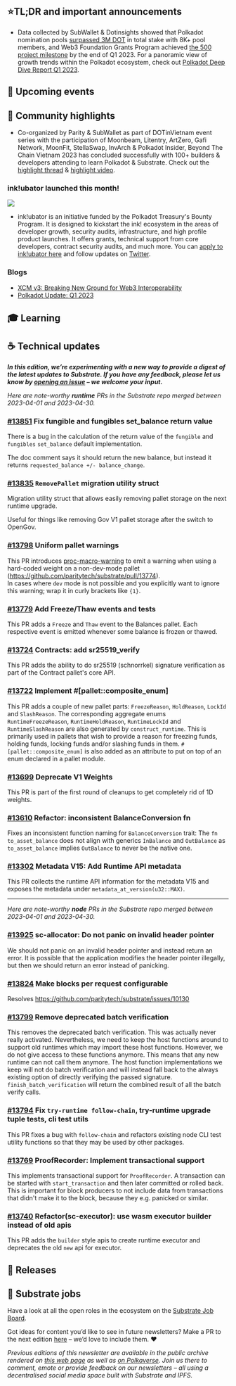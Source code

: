 ## ⭐TL;DR and important announcements

- Data collected by SubWallet & Dotinsights showed that Polkadot nomination pools [surpassed 3M DOT](https://twitter.com/dotinsights_xyz/status/1643240360578281472) in total stake with 8K+ pool members, and Web3 Foundation Grants Program achieved [the 500 project milestone](https://twitter.com/dotinsights_xyz/status/1644281591727022080) by the end of Q1 2023. For a panoramic view of growth trends within the Polkadot ecosystem, check out [Polkadot Deep Dive Report Q1 2023](https://dotinsights.subwallet.app/polkadot-report-q1-2023-en/).

## 📆 Upcoming events

## 🔦 Community highlights

- Co-organized by Parity & SubWallet as part of DOTinVietnam event series with the participation of Moonbeam, Litentry, ArtZero, Gafi Network, MoonFit, StellaSwap, InvArch & Polkadot Insider, Beyond The Chain Vietnam 2023 has concluded successfully with 100+ builders & developers attending to learn Polkadot & Substrate. Check out the [highlight thread](https://twitter.com/dotinvietnam/status/1645351053116964864) & [highlight video](https://www.youtube.com/watch?v=kEm42m8vDJs). 

### ink!ubator launched this month!

<img src="https://use.ink/img/twitter/inkubator-twitter.png" />

* ink!ubator is an initiative funded by the Polkadot Treasury's Bounty Program. It is designed to kickstart the ink! ecosystem  in the areas of developer growth, security audits, infrastructure, and high profile product launches. It offers grants, technical support from core developers, contract security audits, and much more. You can [apply to ink!ubator here](https://use.ink/ubator/) and follow updates on [Twitter](https://twitter.com/ink_lang).

### Blogs

* [XCM v3: Breaking New Ground for Web3 Interoperability](https://polkadot.network/blog/xcm-v3-breaking-new-ground-for-web3-interoperability/)
* [Polkadot Update: Q1 2023](https://polkadot.network/blog/polkadot-update-q1-2023/)


## 🎓 Learning

## ☕️ Technical updates

***In this edition, we’re experimenting with a new way to provide a digest of the latest updates to Substrate. If you have any feedback, please let us know by [opening an issue](https://github.com/substrate-developer-hub/newsletter/issues) – we welcome your input.***

_Here are note-worthy **runtime** PRs in the Substrate repo merged between 2023-04-01 and 2023-04-30._

### [#13851](https://github.com/paritytech/substrate/pull/13851) Fix fungible and fungibles set_balance return value

There is a bug in the calculation of the return value of the `fungible` and `fungibles` `set_balance` default implementation.

The doc comment says it should return the new balance, but instead it returns `requested_balance +/- balance_change`.

### [#13835](https://github.com/paritytech/substrate/pull/13835) `RemovePallet` migration utility struct

Migration utility struct that allows easily removing pallet storage on the next runtime upgrade. 

Useful for things like removing Gov V1 pallet storage after the switch to OpenGov.

### [#13798](https://github.com/paritytech/substrate/pull/13798) Uniform pallet warnings

This PR introduces [proc-macro-warning](https://github.com/ggwpez/proc-macro-warning) to emit a warning when using a hard-coded weight on a non-dev-mode pallet (https://github.com/paritytech/substrate/pull/13774).  
In cases where `dev` mode is not possible and you explicitly want to ignore this warning; wrap it in curly brackets like `{1}`.

### [#13779](https://github.com/paritytech/substrate/pull/13779) Add Freeze/Thaw events and tests

This PR adds a `Freeze` and `Thaw` event to the Balances pallet. Each respective event is emitted whenever some balance is frozen or thawed.

### [#13724](https://github.com/paritytech/substrate/pull/13724) Contracts: add sr25519_verify

This PR adds the ability to do sr25519 (schnorrkel) signature verification as part of the Contract pallet's core API.

### [#13722](https://github.com/paritytech/substrate/pull/13722) Implement #[pallet::composite_enum]

This PR adds a couple of new pallet parts: `FreezeReason`, `HoldReason`, `LockId` and `SlashReason`. The corresponding aggregate enums `RuntimeFreezeReason`, `RuntimeHoldReason`, `RuntimeLockId` and `RuntimeSlashReason` are also generated by `construct_runtime`. This is primarily used in pallets that wish to provide a reason for freezing funds, holding funds, locking funds and/or slashing funds in them. `#[pallet::composite_enum]` is also added as an attribute to put on top of an enum declared in a pallet module.

### [#13699](https://github.com/paritytech/substrate/pull/13699) Deprecate V1 Weights

This PR is part of the first round of cleanups to get completely rid of 1D weights.

### [#13610](https://github.com/paritytech/substrate/pull/13610) Refactor: inconsistent BalanceConversion fn

Fixes an inconsistent function naming for `BalanceConversion` trait: The `fn to_asset_balance` does not align with generics `InBalance` and `OutBalance` as `to_asset_balance` implies `OutBalance` to never be the native one.

### [#13302](https://github.com/paritytech/substrate/pull/13302) Metadata V15: Add Runtime API metadata

This PR collects the runtime API information for the metadata V15 and exposes the metadata under `metadata_at_version(u32::MAX)`. 

---

_Here are note-worthy **node** PRs in the Substrate repo merged between 2023-04-01 and 2023-04-30._

### [#13925](https://github.com/paritytech/substrate/pull/13925) sc-allocator: Do not panic on invalid header pointer

We should not panic on an invalid header pointer and instead return an error. It is possible that the application modifies the header pointer illegally, but then we should return an error instead of panicking.

### [#13824](https://github.com/paritytech/substrate/pull/13824) Make blocks per request configurable

Resolves https://github.com/paritytech/substrate/issues/10130

### [#13799](https://github.com/paritytech/substrate/pull/13799) Remove deprecated batch verification

This removes the deprecated batch verification. This was actually never really activated. Nevertheless, we need to keep the host functions around to support old runtimes which may import these host functions. However, we do not give access to these functions anymore. This means that any new runtime can not call them anymore. The host function implementations we keep will not do batch verification and will instead fall back to the always existing option of directly verifying the passed signature. `finish_batch_verification` will return the combined result of all the batch verify calls.

### [#13794](https://github.com/paritytech/substrate/pull/13794) Fix `try-runtime follow-chain`, try-runtime upgrade tuple tests, cli test utils

This PR fixes a bug with `follow-chain` and refactors existing node CLI test utility functions so that they may be used by other packages. 

### [#13769](https://github.com/paritytech/substrate/pull/13769) ProofRecorder: Implement transactional support

This implements transactional support for `ProofRecorder`. A transaction can be started with `start_transaction` and then later committed or rolled back. This is important for block producers to not include data from transactions that didn't make it to the block, because they e.g. panicked or similar. 

### [#13740](https://github.com/paritytech/substrate/pull/13740) Refactor(sc-executor): use wasm executor builder instead of old apis

This PR adds the `builder` style apis to create runtime executor and deprecates the old `new` api for executor.

## 👀 Releases

## 📰 Substrate jobs

Have a look at all the open roles in the ecosystem on the [Substrate Job Board](https://careers.substrate.io/jobs).

Got ideas for content you’d like to see in future newsletters? Make a PR to the next edition [here](https://github.com/substrate-developer-hub/newsletter/pulls) – we’d love to include them. ❤️

_Previous editions of this newsletter are available in the public archive rendered on [this web page](https://substrate-developer-hub.github.io/newsletter/) as well as [on Polkaverse](https://polkaverse.com/10647). Join us there to comment, emote or provide feedback on our newsletters – all using a decentralised social media space built with Substrate and IPFS._
